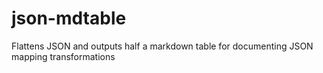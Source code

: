 # json-mdtable
Flattens JSON and outputs half a markdown table for documenting JSON mapping transformations
